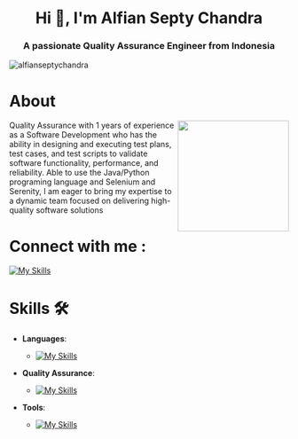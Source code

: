 <h1 align="center">Hi 👋, I'm Alfian Septy Chandra </h1>
<h3 align="center">A passionate Quality Assurance Engineer from Indonesia</h3>

<p align="left"> <img src="https://komarev.com/ghpvc/?username=alfianseptychandra&label=Profile%20views&color=0e75b6&style=flat" alt="alfianseptychandra" /> </p>

# About
<img align='right' src='https://media.giphy.com/media/du3J3cXyzhj75IOgvA/giphy.gif' width='200'>

Quality Assurance with 1 years of experience as a Software Development who has the ability in designing and executing test plans, test cases, and test scripts to validate software functionality, performance, and reliability. Able to use the Java/Python programing language and Selenium and Serenity, I am eager to bring my expertise to a dynamic team focused on delivering high-quality software solutions


# Connect with me :
[![My Skills](https://skillicons.dev/icons?i=linkedin)](https://www.linkedin.com/in/alfianseptychandra/)

#  Skills 🛠️
- **Languages**: &nbsp;&nbsp; 
   
  - [![My Skills](https://skillicons.dev/icons?i=java,python)](https://skillicons.dev)
- **Quality Assurance**:  &nbsp;&nbsp;          
  
  - [![My Skills](https://skillicons.dev/icons?i=selenium,gherkin,maven,cucumber)](https://skillicons.dev)
- **Tools**:  &nbsp;&nbsp;          
  
  - [![My Skills](https://skillicons.dev/icons?i=postman,idea)](https://skillicons.dev)


<!-- <h3 align="left">GitHub Stats:</h3> -->

<!-- <p><img align="center" src="https://github-readme-stats.vercel.app/api/top-langs?username=alfianseptychandra&show_icons=true&locale=en&layout=compact" alt="alfianseptychandra" /></p> -->

<!-- <p>&nbsp;<img align="center" src="https://github-readme-stats.vercel.app/api?username=alfianseptychandra&show_icons=true&locale=en" alt="alfianseptychandra" /></p> -->
<!-- <a href="https://github.com/alfianseptychandra/github-readme-stats"><img align="center" src="https://github-readme-stats.vercel.app/api?username=alfianseptychandra&show_icons=true&include_all_commits=true&theme=buefy&hide_border=true" alt="alfianseptychandra stats" /></a> -->
